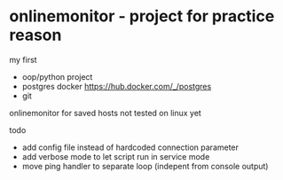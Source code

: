 # onlinemonitor - project for practice reason

my first 
- oop/python project 
- postgres docker https://hub.docker.com/_/postgres
- git

onlinemonitor for saved hosts
not tested on linux yet

todo
- add config file instead of hardcoded connection parameter
- add verbose mode to let script run in service mode
- move ping handler to separate loop (indepent from console output)
